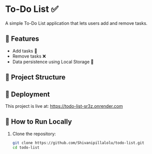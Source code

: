 # To-Do List ✅

A simple To-Do List application that lets users add and remove tasks.  

## 🚀 Features
- Add tasks 📌  
- Remove tasks ❌  
- Data persistence using Local Storage 💾  

## 📂 Project Structure

## 🚀 Deployment  
This project is live at: https://todo-list-sr3z.onrender.com

## 📌 How to Run Locally
1. Clone the repository:  
   ```sh
   git clone https://github.com/Shivanipillalolu/todo-list.git
   cd todo-list
